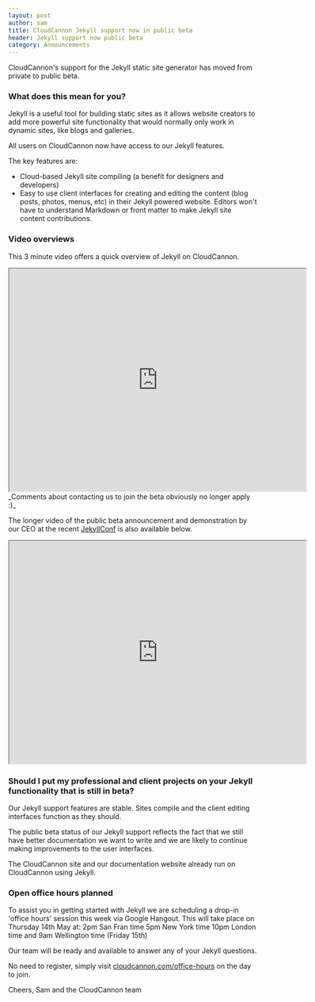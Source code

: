 ```yaml
---
layout: post
author: sam
title: CloudCannon Jekyll support now in public beta
header: Jekyll support now public beta
category: Announcements
---
```


CloudCannon&#39;s support for the Jekyll static site generator has moved from private to public beta.

### What does this mean for you?

Jekyll is a useful tool for building static sites as it allows website creators to add more powerful site functionality that would normally only work in dynamic sites, like blogs and galleries.

All users on CloudCannon now have access to our Jekyll features.

The key features are:

*   Cloud-based Jekyll site compiling (a benefit for designers and developers)
*   Easy to use client interfaces for creating and editing the content (blog posts, photos, menus, etc) in their Jekyll powered website. Editors won&#39;t have to understand Markdown or front matter to make Jekyll site content contributions.

### Video overviews

This 3 minute video offers a quick overview of Jekyll on CloudCannon.

<iframe width="600" height="450" src="http://www.youtube.com/watch?v=jlAtW1AyZA4?autoplay=0?controls=2">
</iframe>
_Comments about contacting us to join the beta obviously no longer apply :)_

The longer video of the public beta announcement and demonstration by our CEO at the recent [JekyllConf](http://JekyllConf.com) is also available below.

<iframe width="600" height="450" src="https://www.youtube.com/watch?v=NuChR_YdjrI?autoplay=0?controls=2">
</iframe>

### Should I put my professional and client projects on your Jekyll functionality that is still in beta?

Our Jekyll support features are stable. Sites compile and the client editing interfaces function as they should.

The public beta status of our Jekyll support reflects the fact that we still have better documentation we want to write and we are likely to continue making improvements to the user interfaces.

The CloudCannon site and our documentation website already run on CloudCannon using Jekyll.

### Open office hours planned

<!-- remove this section after Office Hours on Thurs 14 May -->

To assist you in getting started with Jekyll we are scheduling a drop-in &#39;office hours&#39; session this week via Google Hangout. This will take place on Thursday 14th May at:
2pm San Fran time
5pm New York time
10pm London time
and 9am Wellington time (Friday 15th)

Our team will be ready and available to answer any of your Jekyll questions.

No need to register, simply visit [cloudcannon.com/office-hours](http://cloudcannon.com/office-hours) on the day to join.

Cheers,
Sam and the CloudCannon team